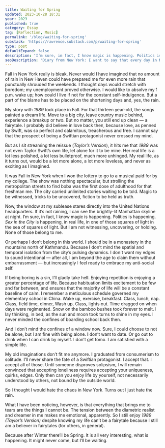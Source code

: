 ```yaml
---
title: Waiting for Spring
updated: 2023-10-28 18:31
year: 2023
published: true
category: Essay
tag: [Reflection, Music]
permalink: '/blog/waiting-for-spring'
substack: 'https://rawrence.substack.com/p/waiting-for-spring'
type: post
defaultExpand: false
description: 'I’m sure, in fact, I know magic is happening. Politics is happening. Sex in the City is happening, in real life, in one of those squares of light in the sea of squares of light. But I am not witnessing, uncovering, or holding. None of those belong to me.'
seoDescription: 'Diary from New York: I want to say that every day in New York is an affirmation of my choice to eventually return to California. Not because of the chaos, which I thought would turn me away, but perhaps, the rain.'
---
```


Fall in New York really is bleak. Never would I have imagined that no amount of rain in New Haven could have prepared me for even more rain that punctually shrouded the weekends. I thought days would stretch with boredom; my unemployment proved otherwise. I would like to absolve my 1 p.m. wake up; how could I live if not for the constant self-indulgence. But a part of the blame has to be placed on the shortening days and, yes, the rain.

My story with _1989_ took place in Fall. For that thirteen year-old, the songs painted a dream life. Move to a big city, leave country music behind, experience a breakup or two. But no matter, you still end up clean — a fairytale. I probably did believe in love back then, because love, as penned by Swift, was so perfect and calamitous, treacherous and free. I cannot say that the prospect of being a Swiftian protagonist never crossed my mind.

But as I sit streaming the reissue (_Taylor’s Version_), it hits me that _1989_ was not even Taylor Swift’s own life, let alone for it to be mine. Her real life is a lot less polished, a lot less bulletproof, much more unhinged. My real life, as it turns out, would be a lot more alone, a lot more loveless, and never as exciting as I imagined.

It was Fall in New York when I won the lottery to go to a musical paid for by my college. The show was nothing spectacular, but strolling the metropolitan streets to find boba was the first dose of adulthood for that freshman me. The city carried unlimited stories waiting to be told. Magic to be witnessed, tricks to be uncovered, fiction to be held as truth.

Now, the window at my sublease stares directly into the United Nations headquarters. If it’s not raining, I can see the brightly-lit Manhattan skyline at night. I’m sure, in fact, I know magic is happening. Politics is happening. _Sex in the City_ is happening, in real life, in one of those squares of light in the sea of squares of light. But I am not witnessing, uncovering, or holding. None of those belong to me.

Or perhaps I don’t belong in this world. I should be in a monastery in the mountains north of Kathmandu. Because I don’t mind the spatial and temporal isolation from the city’s pulsing dynamics. I don't want my edges to sound intentional — after all, I am beyond the age to claim them without embarrassment — but increasingly I feel ready to embrace my anti-social self.

If being boring is a sin, I’ll gladly take hell. Enjoying repetition is enjoying a greater percentage of life. Because habituation limits excitement to be few and far between, and ensures that the majority of life will be a constant baseline of calm. I remember a meticulous schedule governed my elementary school in China. Wake up, exercise, breakfast. Class, lunch, nap. Class, field time, dinner, Wash up. Class, lights out. Time dragged on when days were regimented. Snow on the bamboo bushes took forever to melt. I lay thinking, in bed, as the sun and moon took turns to shine in my eyes. I never minded the confines of boarding school back then.

And I don’t mind the confines of a window now. Sure, I could choose to not be alone, but I am fine with being alone. I don’t want to date. Or go out to drink when I can drink by myself. I don’t get fomo. I am satisfied with a simple life.

My old imaginations don’t fit me anymore. I graduated from consumerism to solitude. I’ll never share the fate of a Swiftian protagonist. I accept that. I accept all of those. Until someone disproves solipsism, I will remain convinced that accepting loneliness requires accepting your uniqueness, quirks, edges. Only then can you enjoy life by yourself, not necessarily understood by others, not bound by the outside world.

So I thought I would hate the chaos in New York. Turns out I just hate the rain.

What I have been noticing, however, is that everything that brings me to tears are the things I cannot be. The tension between the diametric realist and dreamer in me makes me emotional, apparently. So I still enjoy _1989 (Taylor’s Version)_ despite knowing my life can’t be a fairytale because I still am a believer in fairytales (for others, in general).

Because after Winter there’ll be Spring. It is all very interesting, what is happening. It might never come, but I’ll be waiting.
